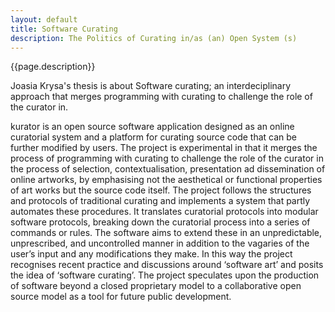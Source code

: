 ```yaml
---
layout: default
title: Software Curating
description: The Politics of Curating in/as (an) Open System (s)
---
```


{{page.description}}

Joasia Krysa's thesis is about Software curating; an interdeciplinary approach that merges programming with curating to challenge the role of the curator in.


kurator is an open source software application designed as an online curatorial system and a platform for curating source code that can be further modified by users. The project is experimental in that it merges the process of programming with curating to challenge the role of the curator in the process of selection, contextualisation, presentation ad dissemination of online artworks, by emphasising not the aesthetical or functional properties of art works but the source code itself. The project follows the structures and protocols of traditional curating and implements a system that partly automates these procedures. It translates curatorial protocols into modular software protocols, breaking down the curatorial process into a series of commands or rules. The software aims to extend these in an unpredictable, unprescribed, and uncontrolled manner in addition to the vagaries of the user’s input and any modifications they make. In this way the project recognises recent practice and discussions around ‘software art’ and posits the idea of ‘software curating’. The project speculates upon the production of software beyond a closed proprietary model to a collaborative open source model as a tool for future public development.

